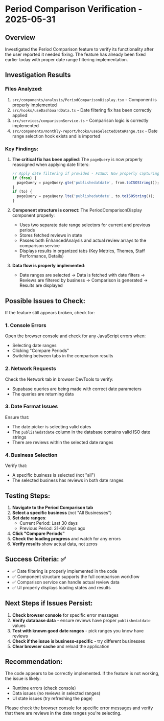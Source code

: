 # Period Comparison Verification - 2025-05-31

## Overview
Investigated the Period Comparison feature to verify its functionality after the user reported it needed fixing. The feature has already been fixed earlier today with proper date range filtering implementation.

## Investigation Results

### Files Analyzed:
1. `src/components/analysis/PeriodComparisonDisplay.tsx` - Component is properly implemented
2. `src/hooks/useDashboardData.ts` - Date filtering fix has been correctly applied
3. `src/services/comparisonService.ts` - Comparison logic is correctly implemented
4. `src/components/monthly-report/hooks/useSelectedDateRange.tsx` - Date range selection hook exists and is imported

### Key Findings:
1. **The critical fix has been applied**: The `pageQuery` is now properly reassigned when applying date filters:
   ```typescript
   // Apply date filtering if provided - FIXED: Now properly capturing the returned query
   if (from) {
     pageQuery = pageQuery.gte('publishedatdate', from.toISOString());
   }
   if (to) {
     pageQuery = pageQuery.lte('publishedatdate', to.toISOString());
   }
   ```

2. **Component structure is correct**: The PeriodComparisonDisplay component properly:
   - Uses two separate date range selectors for current and previous periods
   - Stores fetched reviews in state
   - Passes both EnhancedAnalysis and actual review arrays to the comparison service
   - Displays results in organized tabs (Key Metrics, Themes, Staff Performance, Details)

3. **Data flow is properly implemented**:
   - Date ranges are selected → Data is fetched with date filters → Reviews are filtered by business → Comparison is generated → Results are displayed

## Possible Issues to Check:

If the feature still appears broken, check for:

### 1. Console Errors
Open the browser console and check for any JavaScript errors when:
- Selecting date ranges
- Clicking "Compare Periods"
- Switching between tabs in the comparison results

### 2. Network Requests
Check the Network tab in browser DevTools to verify:
- Supabase queries are being made with correct date parameters
- The queries are returning data

### 3. Date Format Issues
Ensure that:
- The date picker is selecting valid dates
- The `publishedatdate` column in the database contains valid ISO date strings
- There are reviews within the selected date ranges

### 4. Business Selection
Verify that:
- A specific business is selected (not "all")
- The selected business has reviews in both date ranges

## Testing Steps:

1. **Navigate to the Period Comparison tab**
2. **Select a specific business** (not "All Businesses")
3. **Set date ranges**:
   - Current Period: Last 30 days
   - Previous Period: 31-60 days ago
4. **Click "Compare Periods"**
5. **Check the loading progress** and watch for any errors
6. **Verify results** show actual data, not zeros

## Success Criteria: ✅
- ✅ Date filtering is properly implemented in the code
- ✅ Component structure supports the full comparison workflow
- ✅ Comparison service can handle actual review data
- ✅ UI properly displays loading states and results

## Next Steps if Issues Persist:

1. **Check browser console** for specific error messages
2. **Verify database data** - ensure reviews have proper `publishedatdate` values
3. **Test with known good date ranges** - pick ranges you know have reviews
4. **Check if the issue is business-specific** - try different businesses
5. **Clear browser cache** and reload the application

## Recommendation:
The code appears to be correctly implemented. If the feature is not working, the issue is likely:
- Runtime errors (check console)
- Data issues (no reviews in selected ranges)
- UI state issues (try refreshing the page)

Please check the browser console for specific error messages and verify that there are reviews in the date ranges you're selecting.